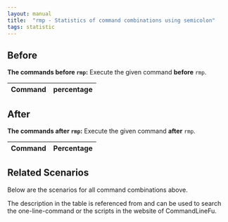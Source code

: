 ```yaml
---
layout: manual
title:  "rmp - Statistics of command combinations using semicolon"
tags: statistic
---
```


## Before

__The commands before `rmp`:__  Execute the given command __before__ `rmp`.

| Command | percentage |
|--------|--------|



## After

__The commands after `rmp`:__ Execute the given command __after__ `rmp`.

| Command | Percentage | 
|-------|--------|



## Related Scenarios

Below are the scenarios for all command combinations above.

The description in the table is referenced from and can be used to search the one-line-command or the scripts in the website of CommandLineFu.




